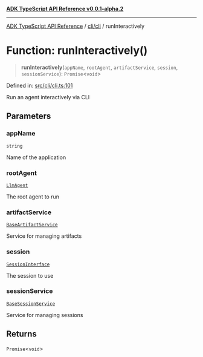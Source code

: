 [**ADK TypeScript API Reference v0.0.1-alpha.2**](../../../README.md)

***

[ADK TypeScript API Reference](../../../modules.md) / [cli/cli](../README.md) / runInteractively

# Function: runInteractively()

> **runInteractively**(`appName`, `rootAgent`, `artifactService`, `session`, `sessionService`): `Promise`\<`void`\>

Defined in: [src/cli/cli.ts:101](https://github.com/njraladdin/adk-typescript/blob/main/src/cli/cli.ts#L101)

Run an agent interactively via CLI

## Parameters

### appName

`string`

Name of the application

### rootAgent

[`LlmAgent`](../../../agents/LlmAgent/classes/LlmAgent.md)

The root agent to run

### artifactService

[`BaseArtifactService`](../../../artifacts/BaseArtifactService/interfaces/BaseArtifactService.md)

Service for managing artifacts

### session

[`SessionInterface`](../../../sessions/types/interfaces/SessionInterface.md)

The session to use

### sessionService

[`BaseSessionService`](../../../sessions/BaseSessionService/classes/BaseSessionService.md)

Service for managing sessions

## Returns

`Promise`\<`void`\>
